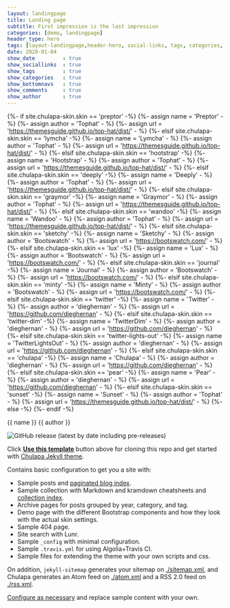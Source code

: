 ```yaml
---
layout: landingpage
title: Landing page
subtitle: First impression is the last impression
categories: [demo, landingpage]
header_type: hero
tags: [layout-landingpage,header-hero, social-links, tags, categories, bottom-navs, date, comments, image, author]
date: 2020-01-04
show_date         : true
show_sociallinks  : true
show_tags         : true
show_categories   : true
show_bottomnavs   : true
show_comments     : true
show_author       : true
---
```


{%- if site.chulapa-skin.skin == 'preptor' -%}
	{%- assign name = 'Preptor' - %}
	{%- assign author = 'Tophat' - %}
	{%- assign url = 'https://themesguide.github.io/top-hat/dist/' - %}
{%- elsif site.chulapa-skin.skin == 'lymcha' -%}
	{%- assign name = 'Lymcha' - %}
	{%- assign author = 'Tophat' - %}
	{%- assign url = 'https://themesguide.github.io/top-hat/dist/' - %}
{%- elsif site.chulapa-skin.skin == 'hootstrap' -%}
	{%- assign name = 'Hootstrap' - %}
	{%- assign author = 'Tophat' - %}
	{%- assign url = 'https://themesguide.github.io/top-hat/dist/' - %}
{%- elsif site.chulapa-skin.skin == 'deeply' -%}
	{%- assign name = 'Deeply' - %}
	{%- assign author = 'Tophat' - %}
	{%- assign url = 'https://themesguide.github.io/top-hat/dist/' - %}
{%- elsif site.chulapa-skin.skin == 'graymor' -%}
	{%- assign name = 'Graymor' - %}
	{%- assign author = 'Tophat' - %}
	{%- assign url = 'https://themesguide.github.io/top-hat/dist/' - %}
{%- elsif site.chulapa-skin.skin == 'wandoo' -%}
	{%- assign name = 'Wandoo' - %}
	{%- assign author = 'Tophat' - %}
	{%- assign url = 'https://themesguide.github.io/top-hat/dist/' - %}
{%- elsif site.chulapa-skin.skin == 'sketchy' -%}
	{%- assign name = 'Sketchy' - %}
	{%- assign author = 'Bootswatch' - %}
	{%- assign url = 'https://bootswatch.com/' - %}
{%- elsif site.chulapa-skin.skin == 'lux' -%}
	{%- assign name = 'Lux' - %}
	{%- assign author = 'Bootswatch' - %}
	{%- assign url = 'https://bootswatch.com/' - %}
{%- elsif site.chulapa-skin.skin == 'journal' -%}
	{%- assign name = 'Journal' - %}
	{%- assign author = 'Bootswatch' - %}
	{%- assign url = 'https://bootswatch.com/' - %}
{%- elsif site.chulapa-skin.skin == 'minty' -%}
	{%- assign name = 'Minty' - %}
	{%- assign author = 'Bootswatch' - %}
	{%- assign url = 'https://bootswatch.com/' - %}
{%- elsif site.chulapa-skin.skin == 'twitter' -%}
	{%- assign name = 'Twitter' - %}
	{%- assign author = 'dieghernan' - %}
	{%- assign url = 'https://github.com/dieghernan' - %}
{%- elsif site.chulapa-skin.skin == 'twitter-dim' -%}
	{%- assign name = 'TwitterDim' - %}
	{%- assign author = 'dieghernan' - %}
	{%- assign url = 'https://github.com/dieghernan' - %}
{%- elsif site.chulapa-skin.skin == 'twitter-lights-out' -%}
	{%- assign name = 'TwitterLightsOut' - %}
	{%- assign author = 'dieghernan' - %}
  	{%- assign url = 'https://github.com/dieghernan' - %}
  {%- elsif site.chulapa-skin.skin == 'chulapa' -%}
  	{%- assign name = 'Chulapa' - %}
  	{%- assign author = 'dieghernan' - %}
  	{%- assign url = 'https://github.com/dieghernan' - %}
  {%- elsif site.chulapa-skin.skin == 'pear' -%}
  	{%- assign name = 'Pear' - %}
  	{%- assign author = 'dieghernan' - %}
  	{%- assign url = 'https://github.com/dieghernan' - %}
  {%- elsif site.chulapa-skin.skin == 'sunset' -%}
  	{%- assign name = 'Sunset' - %}
	{%- assign author = 'Tophat' - %}
	{%- assign url = 'https://themesguide.github.io/top-hat/dist/' - %}  {%- else -%}
  {%- endif -%}
  
  
  {{ name }} {{ author }}





<img alt="GitHub release (latest by date including pre-releases)" src="https://img.shields.io/github/v/release/dieghernan/remote?color=green&include_prereleases&style=plastic">

Click [**Use this template**](https://github.com/dieghernan/chulapa-101/generate) button above for cloning this repo and get started with [Chulapa Jekyll theme](https://github.com/dieghernan/chulapa).

Contains basic configuration to get you a site with:

- Sample posts and [paginated blog index](./blog/).
- Sample collection with Markdown and kramdown cheatsheets and [collection index](./cheatsheets).
- Archive pages for posts grouped by year, category, and tag.
- Demo page with the different Bootstrap components and how they look with the actual skin settings.
- Sample 404 page.
- Site search with Lunr.
- Sample `_config` with minimal configuration.
- Sample `.travis.yml` for using Algolia+Travis CI.
- Sample files for extending the theme with your own scripts and css.

On addition, `jekyll-sitemap` generates your sitemap on [./sitemap.xml](./sitemap.xml), and Chulapa generates an Atom feed on [./atom.xml](./atom.xml) and a RSS 2.0 feed on [./rss.xml](./rss.xml).

[Configure as necessary](https://dieghernan.github.io/chulapa/docs/02-config) and replace sample content with your own.